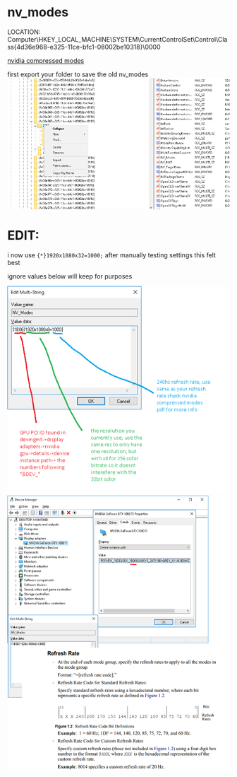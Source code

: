 # nv_modes  
  
LOCATION: Computer\HKEY_LOCAL_MACHINE\SYSTEM\CurrentControlSet\Control\Class\{4d36e968-e325-11ce-bfc1-08002be10318}\0000  


[nvidia compressed modes](https://download.nvidia.com/Windows/43.45/NV_Compress_Modes_Users_Guide_2.1.pdf)  

first export your folder to save the old nv_modes  
![1](https://raw.githubusercontent.com/sunurnuts/nv_modes/main/export.png)  
# EDIT:  
i now use ```{*}1920x1080x32=1000;``` after manually testing settings this felt best  

ignore values below will keep for purposes

![a](https://raw.githubusercontent.com/sunurnuts/nv_modes/main/nv_modes_2.png)  
![b](https://raw.githubusercontent.com/sunurnuts/nv_modes/main/nv_modes_pic.png)



